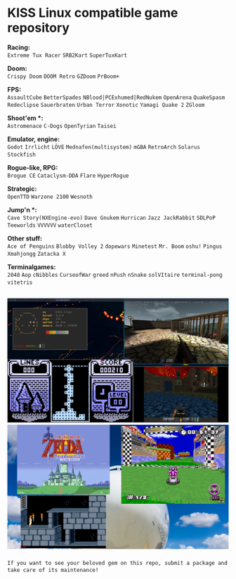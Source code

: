 # KISS Linux compatible game repository

**Racing:**  
`Extreme Tux Racer`  `SRB2Kart` `SuperTuxKart`   

**Doom:**  
`Crispy Doom` `DOOM Retro` `GZDoom` `PrBoom+`  
  
**FPS:**  
`AssaultCube` `BetterSpades` `NBlood|PCExhumed|RedNukem` `OpenArena` `QuakeSpasm` `Redeclipse` `Sauerbraten` `Urban Terror` `Xonotic` `Yamagi Quake 2` `ZGloom`  
  
**Shoot'em \*:**  
`Astromenace` `C-Dogs` `OpenTyrian` `Taisei`  
  
**Emulator, engine:**  
`Godot` `Irrlicht` `LÖVE` `Mednafen(multisystem)` `mGBA` `RetroArch` `Solarus` `Stockfish`  

**Rogue-like, RPG:**  
`Brogue CE` `Cataclysm-DDA` `Flare` `HyperRogue` 

**Strategic:**  
`OpenTTD` `Warzone 2100` `Wesnoth`

**Jump'n \*:**  
`Cave Story(NXEngine-evo)` `Dave Gnukem` `Hurrican` `Jazz JackRabbit` `SDLPoP` `Teeworlds` `VVVVVV` `waterCloset`  
  
**Other stuff:**  
`Ace of Penguins` `Blobby Volley 2` `dopewars` `Minetest` `Mr. Boom` `oshu!` `Pingus` `Xmahjongg` `Zatacka X`   

**Terminalgames:**  
`2048` `Aop` `cNibbles` `CurseofWar` `greed` `nPush` `nSnake` `solVItaire` `terminal-pong` `vitetris`  
  

![screen](screenshots/busy.jpeg)
![screen](screenshots/busy2.png)
---
```
If you want to see your beloved gem on this repo, submit a package and take care of its maintenance!
``` 
